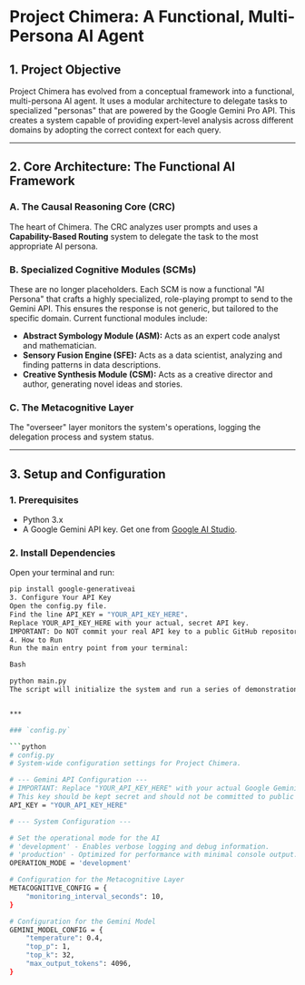 # Project Chimera: A Functional, Multi-Persona AI Agent

## 1. Project Objective

Project Chimera has evolved from a conceptual framework into a functional, multi-persona AI agent. It uses a modular architecture to delegate tasks to specialized "personas" that are powered by the Google Gemini Pro API. This creates a system capable of providing expert-level analysis across different domains by adopting the correct context for each query.

---

## 2. Core Architecture: The Functional AI Framework

### A. The Causal Reasoning Core (CRC)
The heart of Chimera. The CRC analyzes user prompts and uses a **Capability-Based Routing** system to delegate the task to the most appropriate AI persona.

### B. Specialized Cognitive Modules (SCMs)
These are no longer placeholders. Each SCM is now a functional "AI Persona" that crafts a highly specialized, role-playing prompt to send to the Gemini API. This ensures the response is not generic, but tailored to the specific domain. Current functional modules include:
- **Abstract Symbology Module (ASM):** Acts as an expert code analyst and mathematician.
- **Sensory Fusion Engine (SFE):** Acts as a data scientist, analyzing and finding patterns in data descriptions.
- **Creative Synthesis Module (CSM):** Acts as a creative director and author, generating novel ideas and stories.

### C. The Metacognitive Layer
The "overseer" layer monitors the system's operations, logging the delegation process and system status.

---

## 3. Setup and Configuration

### 1. Prerequisites
- Python 3.x
- A Google Gemini API key. Get one from [Google AI Studio](https://aistudio.google.com/app/apikey).

### 2. Install Dependencies
Open your terminal and run:
```bash
pip install google-generativeai
3. Configure Your API Key
Open the config.py file.
Find the line API_KEY = "YOUR_API_KEY_HERE".
Replace YOUR_API_KEY_HERE with your actual, secret API key.
IMPORTANT: Do NOT commit your real API key to a public GitHub repository.
4. How to Run
Run the main entry point from your terminal:

Bash

python main.py
The script will initialize the system and run a series of demonstration tasks, printing the live, AI-generated responses to your console.


***

### `config.py`

```python
# config.py
# System-wide configuration settings for Project Chimera.

# --- Gemini API Configuration ---
# IMPORTANT: Replace "YOUR_API_KEY_HERE" with your actual Google Gemini API key.
# This key should be kept secret and should not be committed to public version control.
API_KEY = "YOUR_API_KEY_HERE"

# --- System Configuration ---

# Set the operational mode for the AI
# 'development' - Enables verbose logging and debug information.
# 'production' - Optimized for performance with minimal console output.
OPERATION_MODE = 'development'

# Configuration for the Metacognitive Layer
METACOGNITIVE_CONFIG = {
    "monitoring_interval_seconds": 10,
}

# Configuration for the Gemini Model
GEMINI_MODEL_CONFIG = {
    "temperature": 0.4,
    "top_p": 1,
    "top_k": 32,
    "max_output_tokens": 4096,
}

